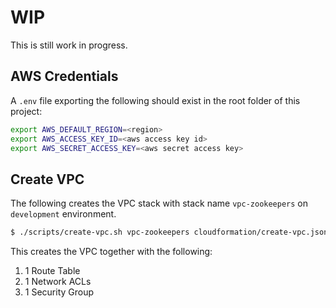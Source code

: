 # WIP

This is still work in progress.

## AWS Credentials

A `.env` file exporting the following should exist in the root folder of this project:

```bash
export AWS_DEFAULT_REGION=<region>
export AWS_ACCESS_KEY_ID=<aws access key id>
export AWS_SECRET_ACCESS_KEY=<aws secret access key>
```

## Create VPC 

The following creates the VPC stack with stack name `vpc-zookeepers` on `development` environment.

```bash
$ ./scripts/create-vpc.sh vpc-zookeepers cloudformation/create-vpc.json development
```

This creates the VPC together with the following:

1. 1 Route Table
1. 1 Network ACLs
1. 1 Security Group



